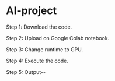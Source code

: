 # AI-project

Step 1: Download the code.

Step 2: Upload on Google Colab notebook.

Step 3: Change runtime to GPU.

Step 4: Execute the code.

Step 5: Output--


